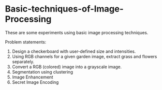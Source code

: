 # Basic-techniques-of-Image-Processing
These are some experiments using basic image processing techniques.

Problem statements:
1) Design a checkerboard with user-defined size and intensities.
2) Using RGB channels for a given garden image, extract grass and flowers separately.
3) Convert a RGB (colored) image into a grayscale image.
4) Segmentation using clustering
5) Image Enhancement
6) Secret Image Encoding
